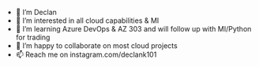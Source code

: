 - 👋 I’m Declan
- 👀 I’m interested in all cloud capabilities & MI
- 🌱 I’m learning Azure DevOps & AZ 303 and will follow up with MI/Python for trading
- 💞️ I’m happy to collaborate on most cloud projects
- 📫 Reach me on instagram.com/declank101

<!---
northkiter/northkiter is a ✨ special ✨ repository because its `README.md` (this file) appears on your GitHub profile.
You can click the Preview link to take a look at your changes.
--->

